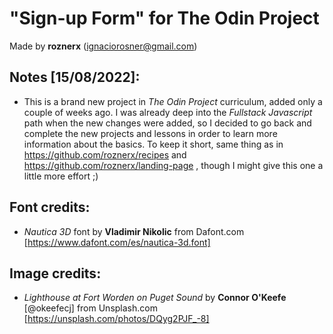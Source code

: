 # "Sign-up Form" for The Odin Project

Made by **roznerx** (ignaciorosner@gmail.com)

## Notes [15/08/2022]:

- This is a brand new project in *The Odin Project* curriculum, added only a couple of weeks ago. I was already deep into the *Fullstack Javascript* path when the new changes were added, so I decided to go back and complete the new projects and lessons in order to learn more information about the basics. To keep it short, same thing as in https://github.com/roznerx/recipes and https://github.com/roznerx/landing-page , though I might give this one a little more effort ;)

## Font credits:

- *Nautica 3D* font by **Vladimir Nikolic** from Dafont.com [https://www.dafont.com/es/nautica-3d.font]

## Image credits:

- *Lighthouse at Fort Worden on Puget Sound* by **Connor O'Keefe** [@okeefecj] from Unsplash.com [https://unsplash.com/photos/DQyg2PJF_-8]